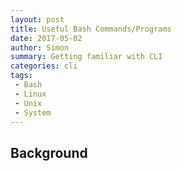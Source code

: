 ```yaml
---
layout: post
title: Useful Bash Commands/Programs
date: 2017-05-02
author: Simon
summary: Getting familiar with CLI
categories: cli
tags: 
 - Bash
 - Linux
 - Unix
 - System
---
```


## Background 